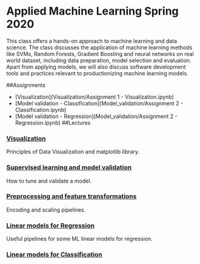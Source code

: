 # Applied Machine Learning Spring 2020

This class offers a hands-on approach to machine learning and data science. The class discusses the application of machine learning methods like SVMs, Random Forests, Gradient Boosting and neural networks on real world dataset, including data preparation, model selection and evaluation. Apart from applying models, we will also discuss software development tools and practices relevant to productionizing machine learning models.

##Assignments
- [Visualization](Visualization/Assignment 1 - Visualization.ipynb)
- [Model validation - Classification](Model_validation/Assignment 2 - Classification.ipynb)
- [Model validation - Regression](Model_validation/Assignment 2 - Regression.ipynb)
##Lectures
### [Visualization](Visualization/)
Principles of Data Visualization and matplotlib library.

### [Supervised learning and model validation](Model_validation/)
How to tune and validate a model.

### [Preprocessing and feature transformations](Preprocessing/)
Encoding and scaling pipelines.

### [Linear models for Regression](LM_Regression/)
Useful pipelines for some ML linear models for regression.

### [Linear models for Classification](LM_Classification/)
